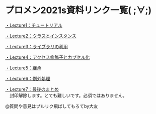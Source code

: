 # プロメン2021s資料リンク一覧( ;∀;)

[・Lecture1：チュートリアル](https://github.com/KazukiOtomo/ProjectMemberDocument/blob/main/Lectures/Lecture1.md)

[・Lecture2：クラスとインスタンス](https://github.com/KazukiOtomo/ProjectMemberDocument/blob/main/Lectures/Lecture2.md)

[・Lecture3：ライブラリの利用](https://github.com/KazukiOtomo/ProjectMemberDocument/blob/main/Lectures/Lecture3.md)

[・Lecture4：アクセス修飾子とカプセル化](https://github.com/KazukiOtomo/ProjectMemberDocument/blob/main/Lectures/Lecture4.md)

[・Lecture5：継承](https://github.com/KazukiOtomo/ProjectMemberDocument/blob/main/Lectures/Lecture5.md)

[・Lecture6：例外処理](https://github.com/KazukiOtomo/ProjectMemberDocument/blob/main/Lectures/Lecture6.md)

[・Lecture7：最後のまとめ](https://github.com/KazukiOtomo/ProjectMemberDocument/blob/main/Lectures/Lecture7.md)
<br>　封印解除します。とても難しいです。必須ではありません。

@質問や意見はプルリク飛ばしてもろてby大友






